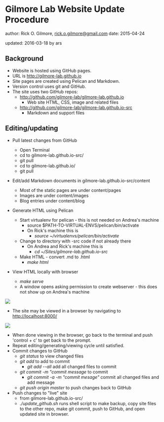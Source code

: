 # Gilmore Lab Website Update Procedure

author: Rick O. Gilmore, rick.o.gilmore@gmail.com
date: 2015-04-24

updated: 2016-03-18 by ars

## Background

- Website is hosted using GitHub pages.
- URL is <http://gilmore-lab.github.io>
- Site pages are created using Pelican and Markdown.
- Version control uses git and GitHub.
- The site uses two GitHub repos:
    + <http://github.com/gilmore-lab/gilmore-lab.github.io>
        * Web site HTML, CSS, image and related files
    + <http://github.com/gilmore-lab/gilmore-lab.github.io-src>
        * Markdown and support files

## Editing/updating

- Pull latest changes from GitHub
	+ Open Terminal
    + cd to gilmore-lab.github.io-src/
    + git pull
    + cd to gilmore-lab.github.io/
    + git pull
    
- Edit/add Markdown documents in gilmore-lab.github.io-src/content
    * Most of the static pages are under content/pages
    * Images are under content/images
    * Blog entries under content/blog
- Generate HTML using Pelican
    * Start virtualenv for pelican - this is not needed on Andrea's machine
        - source $PATH-TO-VIRTUAL-ENVS/pelican/bin/activate
        - On Rick's machine this is 
            - *source ~/virtualenvs/pelican/bin/activate*
    * Change to directory with -src code if not already there
        - On Andrea and Rick's machine this is
            + *cd ~/Sites/gilmore-lab.github.io-src*
    * Make HTML - convert .md to .html
        - *make html*
- View HTML locally with browser
    - *make serve*
    - A window opens asking permission to create webserver - this does not show up on Andrea's machine  

![](img/warning-pelican-webserver.jpg)

- The site may be viewed in a browser by navigating to <http://localhost:8000/>

![](img/localhost-screenshot.jpg)

- When done viewing in the browser, go back to the terminal and push 'control + c' to get back to the prompt.
- Repeat editing/generating/viewing cycle until satisfied.
- Commit changes to GitHub
    + *git status* to view changed files
    + *git add <changed-files>* to add to commit  
    	+ *git add --all* add all changed files to commit  
    + *git commit -m "commit message* to commit  
    	+ *git commit -a -m "commit mesage"* commit all changed files and add message  
    + *git push origin master* to push changes back to GitHub  
- Push changes to "live" site  
    + from gilmore-lab.github.io-src/  
    + *./update_github.sh* runs shell script to make backup, copy site files to the other repo, make git commit, push to GitHub, and open updated site in browser.  